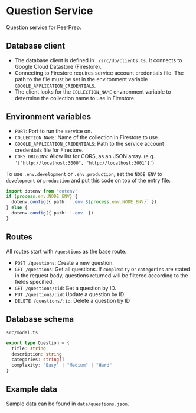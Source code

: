 # Question Service
Question service for PeerPrep.

## Database client
- The database client is defined in `./src/db/clients.ts`. It connects to Google Cloud Datastore (Firestore).
- Connecting to Firestore requires service account credentials file. The path to the file must be set in the environment variable `GOOGLE_APPLICATION_CREDENTIALS`.
- The client looks for the `COLLECTION_NAME` environment variable to determine the collection name to use in Firestore.

## Environment variables
- `PORT`: Port to run the service on.
- `COLLECTION_NAME`: Name of the collection in Firestore to use.
- `GOOGLE_APPLICATION_CREDENTIALS`: Path to the service account credentials file for Firestore.
- `CORS_ORIGINS`: Allow list for CORS, as an JSON array. (e.g. `'["http://localhost:3000", "http://localhost:3001"]'`)

To use `.env.development` or `.env.production`, set the `NODE_ENV` to `development` or `production` and put this code on top of the entry file:
```typescript
import dotenv from 'dotenv'
if (process.env.NODE_ENV) {
  dotenv.config({ path: `.env.${process.env.NODE_ENV}` })
} else {
  dotenv.config({ path: '.env' })
}
```

## Routes
All routes start with `/questions` as the base route.
- `POST /questions`: Create a new question.
- `GET /questions`: Get all questions. If `complexity` or `categories` are stated in the request body, questions returned will be filtered according to the fields specified.
- `GET /questions/:id`: Get a question by ID.
- `PUT /questions/:id`: Update a question by ID.
- `DELETE /questions/:id`: Delete a question by ID

## Database schema
`src/model.ts`
```typescript
export type Question = {
  title: string
  description: string
  categories: string[]
  complexity: "Easy" | "Medium" | "Hard"
}
```

## Example data
Sample data can be found in `data/questions.json`.
